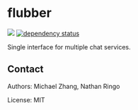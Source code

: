 flubber
=======

![](https://tokei.rs/b1/github/iptq/flubber)
[![dependency status](https://deps.rs/repo/github/iptq/flubber/status.svg)](https://deps.rs/repo/github/iptq/flubber)

Single interface for multiple chat services.

Contact
-------

Authors: Michael Zhang, Nathan Ringo

License: MIT
